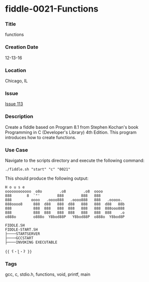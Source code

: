 fiddle-0021-Functions
======

### Title

functions


### Creation Date

12-13-16


### Location

Chicago, IL


### Issue

[Issue 113](https://github.com/bradyhouse/house/issues/113)


### Description

Create a fiddle based on Program 8.1 from Stephen Kochan's book Programming in C (Developer's Library) 4th Edition. This program introduces how to create functions.


### Use Case

Navigate to the scripts directory and execute the following command:

    ./fiddle.sh "start" "c" "0021"
    
This should produce the following output:

    H o u s e
    oooooooooooo  o8o        .o8        .o8  oooo
    888       8  `"'        888        888   888
    888         oooo   .oooo888   .oooo888   888   .ooooo.
    888oooo8     888  d88   888  d88   888   888  d88   88b
    888          888  888   888  888   888   888  888ooo888
    888          888  888   888  888   888   888  888    .o
    o888o        o888o  Y8bod88P   Y8bod88P  o888o  Y8bod8P
    
    FIDDLE.SH
    FIDDLE-START.SH
    ├────STARTSERVER
    ├────GCCSTART
    ├────INVOKING EXECUTABLE
    
    {{ ʕ・ɭ・ʔ }}


### Tags

gcc, c, stdio.h, functions, void, printf, main
